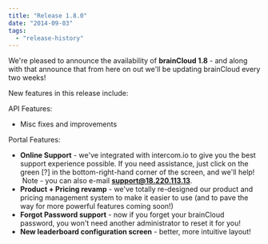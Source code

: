 ```yaml
---
title: "Release 1.8.0"
date: "2014-09-03"
tags: 
  - "release-history"
---
```


We're pleased to announce the availability of **brainCloud 1.8** - and along with that announce that from here on out we'll be updating brainCloud every two weeks!

New features in this release include:

API Features:

- Misc fixes and improvements

Portal Features:

- **Online Support** - we've integrated with intercom.io to give you the best support experience possible. If you need assistance, just click on the green [?] in the bottom-right-hand corner of the screen, and we'll help!  Note - you can also e-mail **support@18.220.113.13**.
- **Product + Pricing revamp** - we've totally re-designed our product and pricing management system to make it easier to use (and to pave the way for more powerful features coming soon!)
- **Forgot Password support** - now if you forget your brainCloud password, you won't need another administrator to reset it for you!
- **New leaderboard configuration screen** - better, more intuitive layout!
